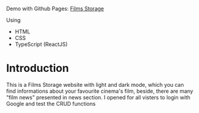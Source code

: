 Demo with Github Pages: [Films Storage](https://filmstorage.giakhang3005.com)

Using
<ul>
  <li>HTML</li>
  <li>CSS</li>
  <li>TypeScript (ReactJS)</li>
</ul>
<h1>Introduction</h1>
This is a Films Storage website with light and dark mode, which you can find informations about your favourite cinema's film, beside, there are many "film news" presented in news section. I opened for all visters to login with Google and test the CRUD functions
